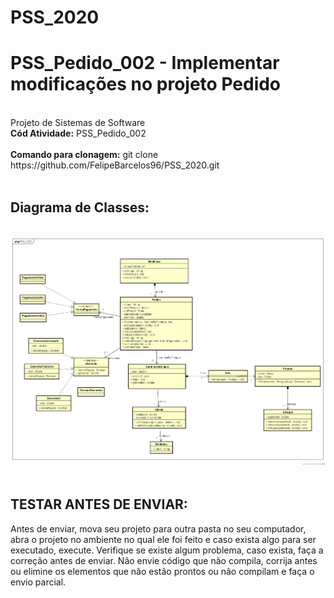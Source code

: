 # PSS_2020
<h1>PSS_Pedido_002 - Implementar modificações no projeto Pedido </h1><br>
Projeto de Sistemas de Software<br>
<b>Cód Atividade:</b> PSS_Pedido_002
<br><br>
<b>Comando para clonagem:</b> git clone https://github.com/FelipeBarcelos96/PSS_2020.git
<br><br>
<h2><b>Diagrama de Classes:</b></h2><br>
<img src="assets/Diagrama de Classes.png" alt="Diagrama de Classes">
<br><br>
<h2><b>TESTAR ANTES DE ENVIAR:</b></h2> Antes de enviar, mova seu projeto para outra pasta no seu computador, abra o projeto no ambiente no qual ele foi feito e caso exista algo para ser executado, execute. Verifique se existe algum problema, caso exista, faça a correção antes de enviar.
Não envie código que não compila, corrija antes ou elimine os elementos que não estão prontos ou não compilam e faça o envio parcial.
